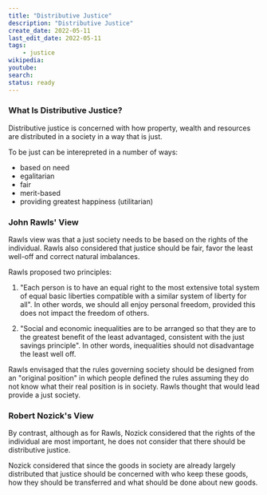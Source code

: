```yaml
---
title: "Distributive Justice"
description: "Distributive Justice"
create_date: 2022-05-11
last_edit_date: 2022-05-11
tags: 
    - justice
wikipedia: 
youtube: 
search: 
status: ready
---
```

### What Is Distributive Justice?
Distributive justice is concerned with how property, wealth and resources are distributed in a society in a way that is just.

To be just can be interepreted in a number of ways:

- based on need
- egalitarian
- fair
- merit-based
- providing greatest happiness (utilitarian)

### John Rawls' View
Rawls view was that a just society needs to be based on the rights of the individual.  Rawls also considered that justice should be fair, favor the least well-off and correct natural imbalances.

Rawls proposed two principles:

1. "Each person is to have an equal right to the most extensive total system of equal basic liberties compatible with a similar system of liberty for all".  In other words, we should all enjoy personal freedom, provided this does not impact the freedom of others.

2. "Social and economic inequalities are to be arranged so that they are to the greatest benefit of the least advantaged, consistent with the just savings principle".  In other words, inequalities should not disadvantage the least well off.

Rawls envisaged that the rules governing society should be designed from an "original position" in which people defined the rules assuming they do  not know what their real position is in society.  Rawls thought that would lead provide a just society.

### Robert Nozick's View
By contrast, although as for Rawls, Nozick considered that the rights of the individual are most important, he does not consider that there should be distributive justice.

Nozick considered that since the goods in society are already largely distributed that justice should be concerned with who keep these goods, how they should be transferred and what should be done about new goods.